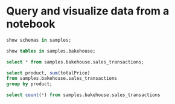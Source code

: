 # Query and visualize data from a notebook

``` sql
show schemas in samples;
```

``` sql
show tables in samples.bakehouse;
```

``` sql
select * from samples.bakehouse.sales_transactions;
```

``` sql
select product, sum(totalPrice)
from samples.bakehouse.sales_transactions
group by product;
```

``` sql
select count(*) from samples.bakehouse.sales_transactions
```
